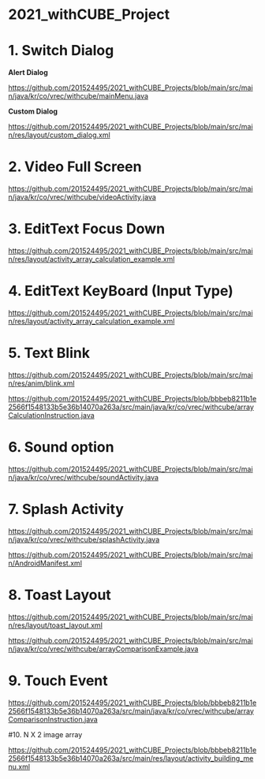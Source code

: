 # 2021_withCUBE_Project


# 1. Switch Dialog

**Alert Dialog**

<https://github.com/201524495/2021_withCUBE_Projects/blob/main/src/main/java/kr/co/vrec/withcube/mainMenu.java>

**Custom Dialog**

<https://github.com/201524495/2021_withCUBE_Projects/blob/main/src/main/res/layout/custom_dialog.xml>

# 2. Video Full Screen

<https://github.com/201524495/2021_withCUBE_Projects/blob/main/src/main/java/kr/co/vrec/withcube/videoActivity.java>

# 3. EditText Focus Down

<https://github.com/201524495/2021_withCUBE_Projects/blob/main/src/main/res/layout/activity_array_calculation_example.xml>

# 4. EditText KeyBoard (Input Type)

<https://github.com/201524495/2021_withCUBE_Projects/blob/main/src/main/res/layout/activity_array_calculation_example.xml>
    
# 5. Text Blink

<https://github.com/201524495/2021_withCUBE_Projects/blob/main/src/main/res/anim/blink.xml>

<https://github.com/201524495/2021_withCUBE_Projects/blob/bbbeb8211b1e2566f1548133b5e36b14070a263a/src/main/java/kr/co/vrec/withcube/arrayCalculationInstruction.java>

# 6. Sound option

<https://github.com/201524495/2021_withCUBE_Projects/blob/main/src/main/java/kr/co/vrec/withcube/soundActivity.java>

# 7. Splash Activity

<https://github.com/201524495/2021_withCUBE_Projects/blob/main/src/main/java/kr/co/vrec/withcube/splashActivity.java>

<https://github.com/201524495/2021_withCUBE_Projects/blob/main/src/main/AndroidManifest.xml>

# 8. Toast Layout

<https://github.com/201524495/2021_withCUBE_Projects/blob/main/src/main/res/layout/toast_layout.xml>

<https://github.com/201524495/2021_withCUBE_Projects/blob/main/src/main/java/kr/co/vrec/withcube/arrayComparisonExample.java>

# 9. Touch Event

<https://github.com/201524495/2021_withCUBE_Projects/blob/bbbeb8211b1e2566f1548133b5e36b14070a263a/src/main/java/kr/co/vrec/withcube/arrayComparisonInstruction.java>

#10. N X 2 image array

<https://github.com/201524495/2021_withCUBE_Projects/blob/bbbeb8211b1e2566f1548133b5e36b14070a263a/src/main/res/layout/activity_building_menu.xml>
